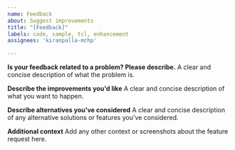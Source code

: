 ```yaml
---
name: Feedback
about: Suggest improvements
title: "[Feedback]"
labels: code, sample, tcl, enhancement
assignees: 'kiranpalla-mchp'

---
```


**Is your feedback related to a problem? Please describe.**
A clear and concise description of what the problem is.

**Describe the improvements you'd like**
A clear and concise description of what you want to happen.

**Describe alternatives you've considered**
A clear and concise description of any alternative solutions or features you've considered.

**Additional context**
Add any other context or screenshots about the feature request here.

